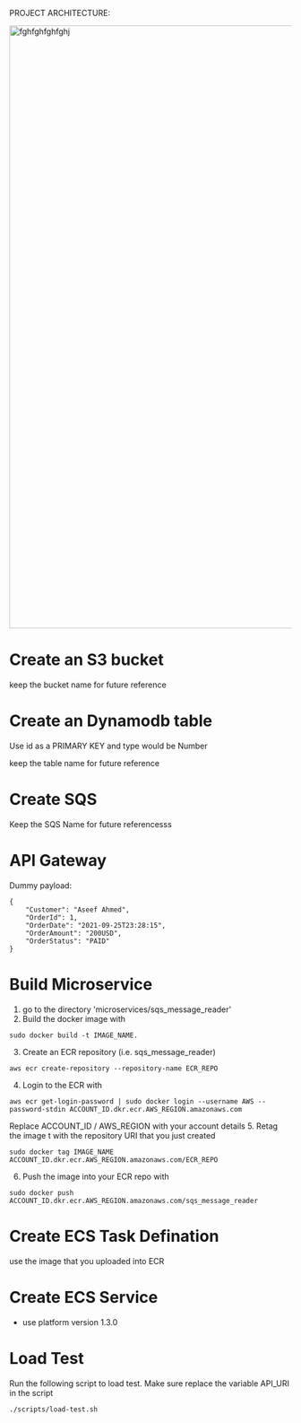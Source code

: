 PROJECT ARCHITECTURE:


<img width="1075" alt="fghfghfghfghj" src="https://user-images.githubusercontent.com/122585172/230899409-38fcfe52-b8b5-414f-be01-654b4ffc54f0.png">










# Create an S3 bucket


keep the bucket name for future reference

# Create an Dynamodb table
Use id as a PRIMARY KEY and type would be Number

keep the table name for future reference

# Create SQS
Keep the SQS Name for future referencesss

# API Gateway

Dummy payload:

````
{
    "Customer": "Aseef Ahmed",
    "OrderId": 1,
    "OrderDate": "2021-09-25T23:28:15",
    "OrderAmount": "200USD",
    "OrderStatus": "PAID"
}
````

# Build Microservice
1. go to the directory 'microservices/sqs_message_reader'
2. Build the docker image with
````
sudo docker build -t IMAGE_NAME.
````
3. Create an ECR repository (i.e. sqs_message_reader)
````
aws ecr create-repository --repository-name ECR_REPO
````
4. Login to the ECR with
````
aws ecr get-login-password | sudo docker login --username AWS --password-stdin ACCOUNT_ID.dkr.ecr.AWS_REGION.amazonaws.com
````

Replace ACCOUNT_ID / AWS_REGION with your account details
5. Retag the image t with the repository URI that you just created
````
sudo docker tag IMAGE_NAME ACCOUNT_ID.dkr.ecr.AWS_REGION.amazonaws.com/ECR_REPO
````
6. Push the image into your ECR repo with
````
sudo docker push ACCOUNT_ID.dkr.ecr.AWS_REGION.amazonaws.com/sqs_message_reader

````

# Create ECS Task Defination
use the image that you uploaded into ECR

# Create ECS Service
- use platform version 1.3.0

# Load Test
Run the following script to load test. Make sure replace the variable API_URI in the script

````
./scripts/load-test.sh
````
